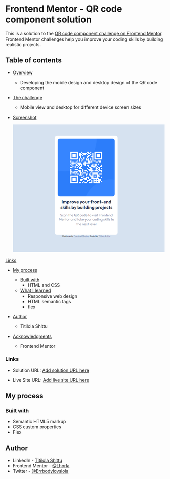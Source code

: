 # Frontend Mentor - QR code component solution

This is a solution to the [QR code component challenge on Frontend Mentor](https://www.frontendmentor.io/challenges/qr-code-component-iux_sIO_H/hub/qr-code-component-_HheZlO8N). Frontend Mentor challenges help you improve your coding skills by building realistic projects. 

## Table of contents

- [Overview](#the-overview)
  - Developing the mobile design and desktop design of the QR code component

- [The challenge](#the-challenge)
  - Mobile view and desktop for different device screen sizes

- [Screenshot](#screenshot)

  ![](./images/qr-code-screen.png)

[Links](#links)

- [My process](#my-process)
  - [Built with](#built-with)
    - HTML and CSS
  - [What I learned](#what-i-learned)
    - Responsive web design
    - HTML semantic tags
    - flex

- [Author](#author)
  - Titilola Shittu
- [Acknowledgments](#acknowledgments)
  - Frontend Mentor


### Links

- Solution URL: [Add solution URL here](https://www.frontendmentor.io/solutions/qr-code-component-uwvQj9Gf3)

- Live Site URL: [Add live site URL here](https://frontendmentorprojects.netlify.app/qr-code-component-main/index.html)

## My process

### Built with

- Semantic HTML5 markup
- CSS custom properties
- Flex

## Author

- LinkedIn - [Titilola Shittu](https://www.linkedin.com/in/titilolashittu/)
- Frontend Mentor - [@Lhorla](https://www.frontendmentor.io/profile/lhorla)
- Twitter - [@Errbodylovslola](https://www.twitter.com/errbodylovslola)
